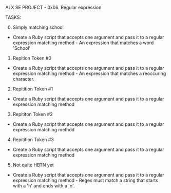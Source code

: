 ALX SE PROJECT -  0x06. Regular expression

TASKS:

0. Simply matching school
- Create a Ruby script that accepts one argument and pass it to a
  regular expression matching method - An expression that matches
  a word 'School'

1. Repition Token #0
- Create a Ruby script that accepts one argument and pass it to a
  regular expression matching method - An expression that matches
  a reoccuring character.

2. Repitition Token #1
- Create a Ruby script that accepts one argument and pass it to a
  regular expression matching method

3. Repititon Token #2
- Create a Ruby script that accepts one argument and pass it to a
  regular expression matching method

4. Repitition Token #3
- Create a Ruby script that accepts one argument and pass it to a
  regular expression matching method

5. Not quite HBTN yet
- Create a Ruby script that accepts one argument and pass it to a
  regular expression matching method - Regex must match a string
  that starts with a 'h' and ends with a 'n'.
